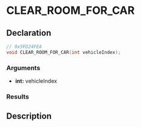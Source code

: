 # CLEAR_ROOM_FOR_CAR

## Declaration
```cpp
// 0x5FD24FEA
void CLEAR_ROOM_FOR_CAR(int vehicleIndex);
```

### Arguments
- **int:** vehicleIndex

### Results

## Description
